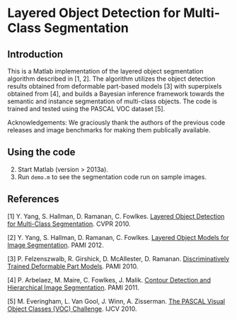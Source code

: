 # Layered Object Detection for Multi-Class Segmentation

## Introduction

This is a Matlab implementation of the layered object segmentation algorithm described in [1, 2]. The algorithm utilizes the object detection results obtained from deformable part-based models [3] with superpixels obtained from [4], and builds a Bayesian inference framework towards the semantic and instance segmentation of multi-class objects. The code is trained and tested using the PASCAL VOC dataset [5]. 

Acknowledgements: We graciously thank the authors of the previous code releases and image benchmarks for making them publically available.

## Using the code

2. Start Matlab (version > 2013a).
4. Run `demo.m` to see the segmentation code run on sample images.

## References

[1] Y. Yang, S. Hallman, D. Ramanan, C. Fowlkes. [Layered Object Detection for Multi-Class Segmentation](https://yangyi02.github.io/research/layers/index.html). CVPR 2010.

[2] Y. Yang, S. Hallman, D. Ramanan, C. Fowlkes. [Layered Object Models for Image Segmentation](https://yangyi02.github.io/research/layers/index.html). PAMI 2012.

[3] P. Felzenszwalb, R. Girshick, D. McAllester, D. Ramanan. [Discriminatively Trained Deformable Part Models](http://www.rossgirshick.info/latent/). PAMI 2010.

[4] P. Arbelaez, M. Maire, C. Fowlkes, J. Malik. [Contour Detection and Hierarchical Image Segmentation](https://www2.eecs.berkeley.edu/Research/Projects/CS/vision/grouping/resources.html). PAMI 2011.

[5] M. Everingham, L. Van Gool, J. Winn, A. Zisserman. [The PASCAL Visual Object Classes (VOC) Challenge](http://host.robots.ox.ac.uk/pascal/VOC/). IJCV 2010.

